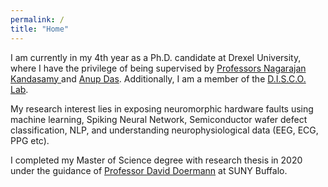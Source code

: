```yaml
---
permalink: /
title: "Home"
---
```


I am currently in my 4th year as a Ph.D. candidate at Drexel University, where I have the privilege of being supervised by <a href="https://drexel.edu/engineering/about/faculty-staff/K/kandasamy-nagarajan/"> Professors Nagarajan Kandasamy </a> and <a href="http://anupkdas.com.s3-website-us-east-1.amazonaws.com/index.html"> Anup Das</a>. Additionally, I am a member of the  <a href="https://drexeldisco.s3.us-east-2.amazonaws.com/index.html">D.I.S.C.O. Lab</a>. 

My research interest lies in exposing neuromorphic hardware faults using machine learning, Spiking Neural Network, Semiconductor wafer defect classification, NLP, and understanding neurophysiological data (EEG, ECG, PPG etc).

I completed my Master of Science degree with research thesis in 2020 under the guidance of <a href="https://cse.buffalo.edu/~doermann/index.html">Professor David Doermann</a> at SUNY Buffalo. 
